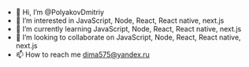 - 👋 Hi, I’m @PolyakovDmitriy 
- 👀 I’m interested in JavaScript, Node, React, React native, next.js 
- 🌱 I’m currently learning JavaScript, Node, React, React native, next.js 
- 💞️ I’m looking to collaborate on JavaScript, Node, React, React native, next.js 
- 📫 How to reach me dima575@yandex.ru 

<!---
PolyakovDmitriy-ru/PolyakovDmitriy-ru is a ✨ special ✨ repository because its `README.md` (this file) appears on your GitHub profile.
You can click the Preview link to take a look at your changes.
--->
